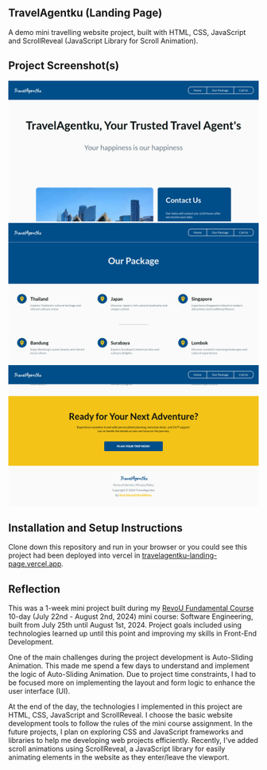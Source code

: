 ## TravelAgentku (Landing Page)
A demo mini travelling website project, built with HTML, CSS, JavaScript and ScrollReveal (JavaScript Library for Scroll Animation).

## Project Screenshot(s)
![TravelAgentku Website Project Preview - Home](screenshots/TravelAgentku-preview-home.png)
![TravelAgentku Website Project Preview - Our Package](screenshots/TravelAgentku-preview-our-package.png)
![TravelAgentku Website Project Preview - Call Us](screenshots/TravelAgentku-preview-call-us.png)

## Installation and Setup Instructions
Clone down this repository and run in your browser or you could see this project had been deployed into vercel in [travelagentku-landing-page.vercel.app](https://travelagentku-landing-page.vercel.app).

## Reflection
This was a 1-week mini project built during my [RevoU Fundamental Course](https://github.com/revou-fundamental-course) 10-day (July 22nd - August 2nd, 2024) mini course: Software Engineering, built from July 25th until August 1st, 2024. 
Project goals included using technologies learned up until this point and improving my skills in Front-End Development.

One of the main challenges during the project development is Auto-Sliding Animation. This made me spend a few days to understand and implement the logic of Auto-Sliding Animation. 
Due to project time constraints, I had to be focused more on implementing the layout and form logic to enhance the user interface (UI).

At the end of the day, the technologies I implemented in this project are HTML, CSS, JavaScript and ScrollReveal. I choose the basic website development tools to follow the rules of the mini course assignment. In the future projects, I plan on exploring CSS and JavaScript frameworks and libraries to help me developing web projects efficiently. Recently, I've added scroll animations using ScrollReveal, a JavaScript library for easily animating elements in the website as they enter/leave the viewport.
